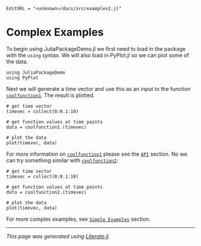 ```@meta
EditURL = "<unknown>/docs/src/examples2.jl"
```

# Complex Examples
To begin using JuliaPackageDemo.jl we first need to load in the package with the `using` syntax. We will also load in PyPlot.jl so we can plot some of the data.

```@example examples2
using JuliaPackageDemo
using PyPlot
```

Next we will generate a time vector and use this as an input to the function [`coolfunction1`](@ref). The result is plotted.

```@example examples2
# get time vector
timevec = collect(0:0.1:10)

# get function values at time points
data = coolfunction1.(timevec)

# plot the data
plot(timevec, data)
```

For more information on [`coolfunction1`](@ref) please see the [`API`](@ref) section. No we can try something similar with [`coolfunction2`](@ref):

```@example examples2
# get time vector
timevec = collect(0:0.1:10)

# get function values at time points
data = coolfunction2.(timevec)

# plot the data
plot(timevec, data)
```

For more complex examples, see [`Simple Examples`](@ref) section.

---

*This page was generated using [Literate.jl](https://github.com/fredrikekre/Literate.jl).*

